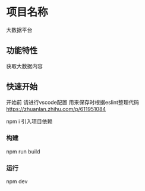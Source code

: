 # 项目名称

大数据平台

## 功能特性

获取大数据内容

## 快速开始
开始前 请进行vscode配置 用来保存时根据eslint整理代码
https://zhuanlan.zhihu.com/p/611951084

npm i 引入项目依赖
### 构建
npm run build

### 运行

npm dev
